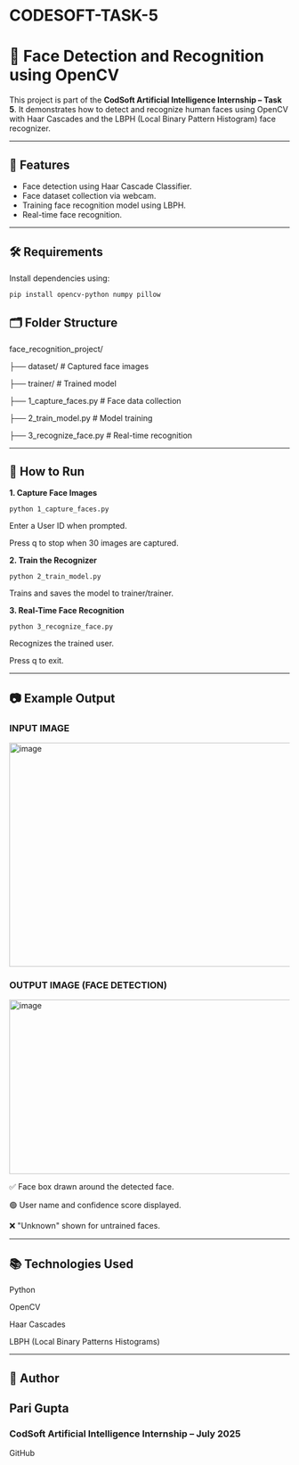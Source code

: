 # CODESOFT-TASK-5

# 🤖 Face Detection and Recognition using OpenCV

This project is part of the **CodSoft Artificial Intelligence Internship – Task 5**. It demonstrates how to detect and recognize human faces using OpenCV with Haar Cascades and the LBPH (Local Binary Pattern Histogram) face recognizer.

---

## 📌 Features

- Face detection using Haar Cascade Classifier.
- Face dataset collection via webcam.
- Training face recognition model using LBPH.
- Real-time face recognition.

---

## 🛠️ Requirements

Install dependencies using:

```
pip install opencv-python numpy pillow
```

## **🗂 Folder Structure**

face_recognition_project/

├── dataset/                     # Captured face images

├── trainer/                     # Trained model

├── 1_capture_faces.py           # Face data collection

├── 2_train_model.py             # Model training

├── 3_recognize_face.py          # Real-time recognition

---

## 🧪 How to Run

**1. Capture Face Images**

```
python 1_capture_faces.py
```
Enter a User ID when prompted.

Press q to stop when 30 images are captured.


**2. Train the Recognizer**

```
python 2_train_model.py
```
Trains and saves the model to trainer/trainer.


**3. Real-Time Face Recognition**

```
python 3_recognize_face.py
```

Recognizes the trained user.

Press q to exit.

---

## 📷 Example Output

### INPUT IMAGE

<img width="683" height="402" alt="image" src="https://github.com/user-attachments/assets/c3d87217-cd54-499d-85fb-45c59baaed09" />

### OUTPUT IMAGE (FACE DETECTION)

<img width="678" height="313" alt="image" src="https://github.com/user-attachments/assets/25704e44-338d-4784-a765-e00b5eb7d5bb" />


✅ Face box drawn around the detected face.

🟢 User name and confidence score displayed.

❌ "Unknown" shown for untrained faces.

---

## 📚 Technologies Used

Python

OpenCV

Haar Cascades

LBPH (Local Binary Patterns Histograms)

---

## 🙌 Author

## Pari Gupta
### CodSoft Artificial Intelligence Internship – July 2025
GitHub
